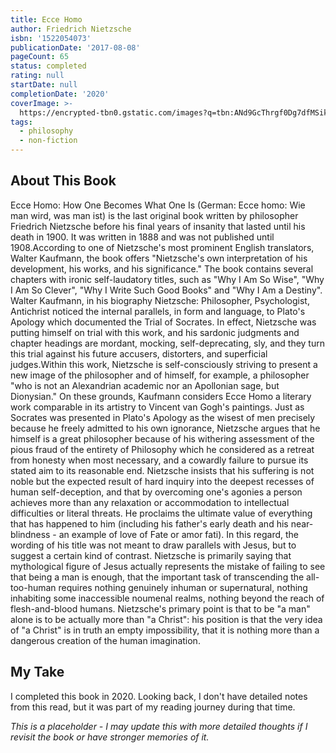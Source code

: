 ```yaml
---
title: Ecce Homo
author: Friedrich Nietzsche
isbn: '1522054073'
publicationDate: '2017-08-08'
pageCount: 65
status: completed
rating: null
startDate: null
completionDate: '2020'
coverImage: >-
  https://encrypted-tbn0.gstatic.com/images?q=tbn:ANd9GcThrgf0Dg7dfMSikMkusbyciwQ3FCkdQtElIQ&s
tags:
  - philosophy
  - non-fiction
---
```


## About This Book

Ecce Homo: How One Becomes What One Is (German: Ecce homo: Wie man wird, was man ist) is the last original book written by philosopher Friedrich Nietzsche before his final years of insanity that lasted until his death in 1900. It was written in 1888 and was not published until 1908.According to one of Nietzsche's most prominent English translators, Walter Kaufmann, the book offers "Nietzsche's own interpretation of his development, his works, and his significance." The book contains several chapters with ironic self-laudatory titles, such as "Why I Am So Wise", "Why I Am So Clever", "Why I Write Such Good Books" and "Why I Am a Destiny". Walter Kaufmann, in his biography Nietzsche: Philosopher, Psychologist, Antichrist noticed the internal parallels, in form and language, to Plato's Apology which documented the Trial of Socrates. In effect, Nietzsche was putting himself on trial with this work, and his sardonic judgments and chapter headings are mordant, mocking, self-deprecating, sly, and they turn this trial against his future accusers, distorters, and superficial judges.Within this work, Nietzsche is self-consciously striving to present a new image of the philosopher and of himself, for example, a philosopher "who is not an Alexandrian academic nor an Apollonian sage, but Dionysian." On these grounds, Kaufmann considers Ecce Homo a literary work comparable in its artistry to Vincent van Gogh's paintings. Just as Socrates was presented in Plato's Apology as the wisest of men precisely because he freely admitted to his own ignorance, Nietzsche argues that he himself is a great philosopher because of his withering assessment of the pious fraud of the entirety of Philosophy which he considered as a retreat from honesty when most necessary, and a cowardly failure to pursue its stated aim to its reasonable end. Nietzsche insists that his suffering is not noble but the expected result of hard inquiry into the deepest recesses of human self-deception, and that by overcoming one's agonies a person achieves more than any relaxation or accommodation to intellectual difficulties or literal threats. He proclaims the ultimate value of everything that has happened to him (including his father's early death and his near-blindness - an example of love of Fate or amor fati). In this regard, the wording of his title was not meant to draw parallels with Jesus, but to suggest a certain kind of contrast. Nietzsche is primarily saying that mythological figure of Jesus actually represents the mistake of failing to see that being a man is enough, that the important task of transcending the all-too-human requires nothing genuinely inhuman or supernatural, nothing inhabiting some inaccessible noumenal realms, nothing beyond the reach of flesh-and-blood humans. Nietzsche's primary point is that to be "a man" alone is to be actually more than "a Christ": his position is that the very idea of "a Christ" is in truth an empty impossibility, that it is nothing more than a dangerous creation of the human imagination.

## My Take

I completed this book in 2020. Looking back, I don't have detailed notes from this read, but it was part of my reading journey during that time.

_This is a placeholder - I may update this with more detailed thoughts if I revisit the book or have stronger memories of it._

